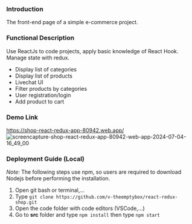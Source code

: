 ### Introduction

The front-end page of a simple e-commerce project.

### Functional Description

Use ReactJs to code projects, apply basic knowledge of React Hook. Manage state with redux.

- Display list of categories
- Display list of products
- Livechat UI
- Filter products by categories
- User registration/login
- Add product to cart

### Demo Link

https://shop-react-redux-app-80942.web.app/
![screencapture-shop-react-redux-app-80942-web-app-2024-07-04-16_49_00](https://github.com/v-theemptybox/react-redux-shop/assets/77970393/36a14a7d-d637-47c2-9609-ddb0a2a7b916)


### Deployment Guide (Local)

*Note:* The following steps use npm, so users are required to download Nodejs before performing the installation.

1. Open git bash or terminal,...
2. Type ``` git clone https://github.com/v-theemptybox/react-redux-shop.git ```
3. Open the code folder with code editors (VSCode,...)
4. Go to **src** folder and type ``` npm install ``` then type ``` npm start ```
